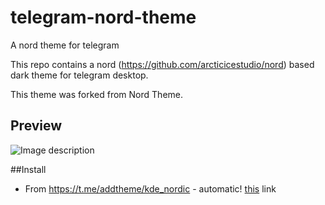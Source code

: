 # telegram-nord-theme
A nord theme for telegram

This repo contains a nord (https://github.com/arcticicestudio/nord) based dark theme for telegram desktop.

This theme was forked from Nord Theme.

## Preview
![Image description](https://github.com/yaz-byte/telegram-nord-theme/blob/master/preview)

##Install
* From https://t.me/addtheme/kde_nordic - automatic! [this](https://t.me/addtheme/kde_nordic) link 

